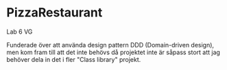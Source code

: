 # PizzaRestaurant
Lab 6 VG


Funderade över att använda design pattern DDD (Domain-driven design), men kom fram till att det inte behövs då projektet inte är såpass stort att jag behöver dela in det i fler "Class library" projekt. 
